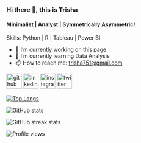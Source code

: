 ### Hi there 👋, this is Trisha
#### Minimalist | Analyst | Symmetrically Asymmetric!


Skills: Python | R | Tableau | Power BI 

- 🔭 I’m currently working on this page. 
- 🌱 I’m currently learning Data Analysis 
- 📫 How to reach me: trisha751@gmail.com 


[<img src='https://cdn.jsdelivr.net/npm/simple-icons@3.0.1/icons/github.svg' alt='github' height='40'>](https://github.com/trisha751)  [<img src='https://cdn.jsdelivr.net/npm/simple-icons@3.0.1/icons/linkedin.svg' alt='linkedin' height='40'>](https://www.linkedin.com/in/trisha-solanki/)  [<img src='https://cdn.jsdelivr.net/npm/simple-icons@3.0.1/icons/instagram.svg' alt='instagram' height='40'>](https://www.instagram.com/mystical.abstract/)  [<img src='https://cdn.jsdelivr.net/npm/simple-icons@3.0.1/icons/twitter.svg' alt='twitter' height='40'>](https://twitter.com/TrishaOnFleek)  

[![Top Langs](https://github-readme-stats.vercel.app/api/top-langs/?username=trisha751)](https://github.com/anuraghazra/github-readme-stats)

![GitHub stats](https://github-readme-stats.vercel.app/api?username=trisha751&show_icons=true)  

![GitHub streak stats](https://github-readme-streak-stats.herokuapp.com/?user=trisha751)  

![Profile views](https://gpvc.arturio.dev/trisha751)  
